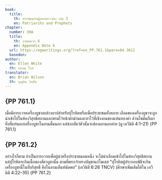 ```yaml
---
book:
  title:
    th: บรรพชนกับผู้เผยพระวจนะ เล่ม 3
    en: Patriarchs and Prophets
chapter:
  number: 30A
  title:
    th: ภาคผนวก 6
    en: Appendix Note 6
  url: https://egwwritings.org/?ref=en_PP.761.1&para=84.3611
  basedon:
author:
  en: Ellen White
  th: เอเลน ไวท์
translator:
  en: Brian Wilson
  th: บุญต้น วิลสัน
---
```

<!--
Appendix Schedule
1 = ก
2 = ข
3 = ค
4 = ฆ
5 = ง
6 = จ
7 = ฉ
8 = ช
9 = ซ
10 = ฌ
-->

## {PP 761.1}

เมื่อมีการถวายเครื่องบูชาลบล้างบาปสำหรับปุโรหิตหรือเพื่อประชาชนทั้งหลาย เลือดของเครื่องบูชาจะถูกนำเข้าไปในห้องวิสุทธิสถานและพรมไว้หน้าผ้าม่านและทาไว้ที่เชิงงอนของแท่นทองคำ ส่วนไขมันก็เผาทิ้งที่แท่นเผาเครื่องบูชาในลานชั้นนอก แต่ซากสัตว์ตัวนั้นจะต้องเผานอกค่าย (ดู เลวีนิติ 4:1–21) {PP 761.1}

## {PP 761.2}

อย่างไรก็ตาม ถ้าเป็นการถวายเพื่อผู้นำหรือประชาชนคนหนึ่ง จะไม่นำเลือดเข้าไปในห้องวิสุทธิสถาน แต่ปุโรหิตจะกินเนื้อของสัตวบูชานั้น ตามที่พระเจ้าทรงบัญชาแก่โมเสส “ปุโรหิตผู้ประกอบพิธีจะกินเครื่องบูชานี้ในที่บริสุทธิ์ คือในลานเต็นท์นัดพบ” (เลวีนิติ 6:26 TNCV) (ศึกษาเพิ่มเติมได้ใน เลวีนิติ 4:22–35) {PP 761.2}
